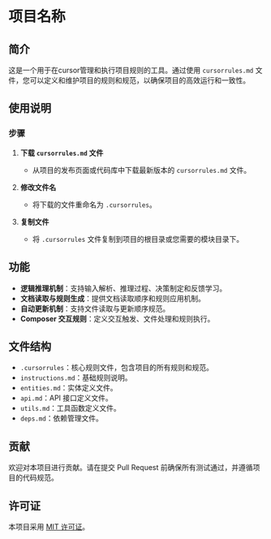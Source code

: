 # 项目名称

## 简介

这是一个用于在cursor管理和执行项目规则的工具。通过使用 `cursorrules.md` 文件，您可以定义和维护项目的规则和规范，以确保项目的高效运行和一致性。

## 使用说明

### 步骤

1. **下载 `cursorrules.md` 文件**
   - 从项目的发布页面或代码库中下载最新版本的 `cursorrules.md` 文件。

2. **修改文件名**
   - 将下载的文件重命名为 `.cursorrules`。

3. **复制文件**
   - 将 `.cursorrules` 文件复制到项目的根目录或您需要的模块目录下。

## 功能

- **逻辑推理机制**：支持输入解析、推理过程、决策制定和反馈学习。
- **文档读取与规则生成**：提供文档读取顺序和规则应用机制。
- **自动更新机制**：支持文件读取与更新顺序规范。
- **Composer 交互规则**：定义交互触发、文件处理和规则执行。

## 文件结构

- `.cursorrules`：核心规则文件，包含项目的所有规则和规范。
- `instructions.md`：基础规则说明。
- `entities.md`：实体定义文件。
- `api.md`：API 接口定义文件。
- `utils.md`：工具函数定义文件。
- `deps.md`：依赖管理文件。

## 贡献

欢迎对本项目进行贡献。请在提交 Pull Request 前确保所有测试通过，并遵循项目的代码规范。

## 许可证

本项目采用 [MIT 许可证](https://choosealicense.com/licenses/mit/)。
